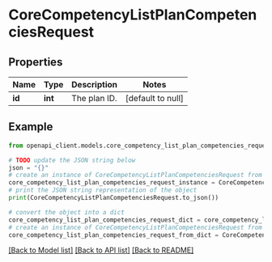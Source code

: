 # CoreCompetencyListPlanCompetenciesRequest


## Properties

Name | Type | Description | Notes
------------ | ------------- | ------------- | -------------
**id** | **int** | The plan ID. | [default to null]

## Example

```python
from openapi_client.models.core_competency_list_plan_competencies_request import CoreCompetencyListPlanCompetenciesRequest

# TODO update the JSON string below
json = "{}"
# create an instance of CoreCompetencyListPlanCompetenciesRequest from a JSON string
core_competency_list_plan_competencies_request_instance = CoreCompetencyListPlanCompetenciesRequest.from_json(json)
# print the JSON string representation of the object
print(CoreCompetencyListPlanCompetenciesRequest.to_json())

# convert the object into a dict
core_competency_list_plan_competencies_request_dict = core_competency_list_plan_competencies_request_instance.to_dict()
# create an instance of CoreCompetencyListPlanCompetenciesRequest from a dict
core_competency_list_plan_competencies_request_from_dict = CoreCompetencyListPlanCompetenciesRequest.from_dict(core_competency_list_plan_competencies_request_dict)
```
[[Back to Model list]](../README.md#documentation-for-models) [[Back to API list]](../README.md#documentation-for-api-endpoints) [[Back to README]](../README.md)


